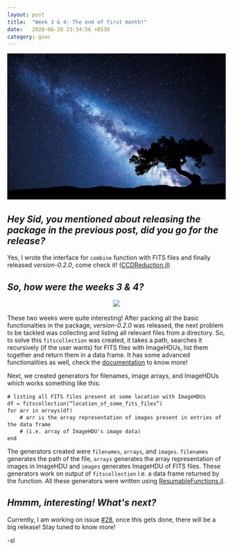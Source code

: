 ```yaml
---
layout: post
title:  "Week 3 & 4: The end of first month!"
date:   2020-06-28 23:34:56 +0530
category: gsoc
---
```


<p align = "center"> <img src = "https://github.com/siddharthlal25/blog/blob/master/_images/image1.jpg"> </p>

## *Hey Sid, you mentioned about releasing the package in the previous post, did you go for the release?*

Yes, I wrote the interface for `combine` function with FITS files and finally released *version-0.2.0*, come check it! ([CCDReduction.jl](https://github.com/JuliaAstro/CCDReduction.jl))

## *So, how were the weeks 3 & 4?*

<p align = "center"> <img src = "https://beta.techcrunch.com/wp-content/uploads/2010/10/awesome.jpg"> </p>

These two weeks were quite interesting! After packing all the basic functionalties in the package, *version-0.2.0* was released, the next problem to be tackled was collecting and listing all relevant files from a directory. So, to solve this `fitscollection` was created, it takes a path, searches it recursively (if the user wants) for FITS files with ImageHDUs, list them together and return them in a data frame. It has some advanced functionalities as well, check the [documentation](https://juliaastro.github.io/CCDReduction.jl/dev/api/#CCDReduction.fitscollection-Tuple{String}) to know more!

Next, we created generators for filenames, image arrays, and ImageHDUs which works something like this:
```
# listing all FITS files present at some location with ImageHDUs
df = fitscollection(“location_of_some_fits_files”)
for arr in arrays(df)
    # arr is the array representation of images present in entries of the data frame
    # (i.e. array of ImageHDU's image data)
end
```
The generators created were `filenames`, `arrays`, and `images`. `filenames` generates the path of the file, `arrays` generates the array representation of images in ImageHDU and `images` generates ImageHDU of FITS files. These generators work on output of `fitscollection` i.e. a data frame returned by the function. All these generators were written using [ResumableFunctions.jl](https://github.com/BenLauwens/ResumableFunctions.jl).

## *Hmmm, interesting! What's next?*

Currently, I am working on issue [#28](https://github.com/JuliaAstro/CCDReduction.jl/issues/28), once this gets done, there will be a big release! Stay tuned to know more!

-sl
